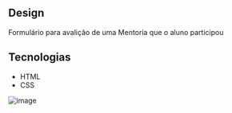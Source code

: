 ## Design

Formulário para avalição de uma Mentoria que o aluno participou

## Tecnologias
- HTML
- CSS

![image](https://github.com/JuliaPnS/RocketForm_Mentoria/assets/66971019/33d1b22c-d93c-43d2-9383-e6d2b2155fc2)
